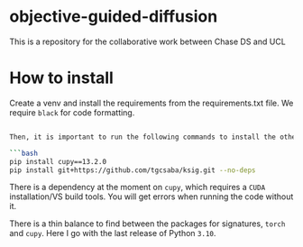 # objective-guided-diffusion
This is a repository for the collaborative work between Chase DS and UCL


# How to install

Create a venv and install the requirements from the requirements.txt file.
We require `black` for code formatting.

```bash

Then, it is important to run the following commands to install the other dependencies (and which cannot be added to the requirements file directly):

```bash
pip install cupy==13.2.0
pip install git+https://github.com/tgcsaba/ksig.git --no-deps
```
There is a dependency at the moment on `cupy`, which requires a `CUDA` installation/VS build tools. You will get errors when running the code without it.

There is a thin balance to find between the packages for signatures, `torch` and `cupy`.
Here I go with the last release of Python `3.10`.